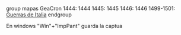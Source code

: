 
group mapas GeaCron
1444: 1444
1445: 1445
1446: 1446
1499-1501: [Guerras de Italia](https://upload.wikimedia.org/wikipedia/commons/thumb/6/6b/Grandi_Casate_Italiane_nel_1499.png/651px-Grandi_Casate_Italiane_nel_1499.png?20130110044044) 
endgroup



En windows "Win"+"ImpPant" guarda la captua
